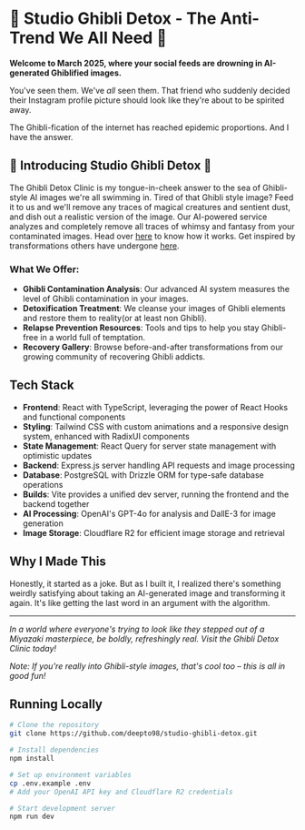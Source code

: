 # 🌟 Studio Ghibli Detox - The Anti-Trend We All Need 🌟 

**Welcome to March 2025, where your social feeds are drowning in AI-generated Ghiblified images.**

You've seen them. We've *all* seen them. That friend who suddenly decided their Instagram profile picture should look like they're about to be spirited away.  

The Ghibli-fication of the internet has reached epidemic proportions. And I have the answer.

## 💊 Introducing Studio Ghibli Detox 💊

The Ghibli Detox Clinic is my tongue-in-cheek answer to the sea of Ghibli-style AI images we're all swimming in. Tired of that Ghibli style image? Feed it to us and we'll remove any traces of magical creatures and sentient dust, and dish out a realistic version of the image.  Our AI-powered service analyzes and completely remove all traces of whimsy and fantasy from your contaminated images. Head over [here](https://studio-ghibli-detox.onrender.com/how-it-works) to know how it works. Get inspired by transformations others have undergone [here](https://studio-ghibli-detox.onrender.com/gallery).

### What We Offer:

- **Ghibli Contamination Analysis**: Our advanced AI system measures the level of Ghibli contamination in your images.
- **Detoxification Treatment**: We cleanse your images of Ghibli elements and restore them to reality(or at least non Ghibli).
- **Relapse Prevention Resources**: Tools and tips to help you stay Ghibli-free in a world full of temptation.
- **Recovery Gallery**: Browse before-and-after transformations from our growing community of recovering Ghibli addicts.

## Tech Stack

- **Frontend**: React with TypeScript, leveraging the power of React Hooks and functional components
- **Styling**: Tailwind CSS with custom animations and a responsive design system, enhanced with RadixUI components
- **State Management**: React Query for server state management with optimistic updates
- **Backend**: Express.js server handling API requests and image processing
- **Database**: PostgreSQL with Drizzle ORM for type-safe database operations
- **Builds**: Vite provides a unified dev server, running the frontend and the backend together
- **AI Processing**: OpenAI's GPT-4o for analysis and DallE-3 for image generation
- **Image Storage**: Cloudflare R2 for efficient image storage and retrieval

## Why I Made This

Honestly, it started as a joke. But as I built it, I realized there's something weirdly satisfying about taking an AI-generated image and transforming it again. It's like getting the last word in an argument with the algorithm.

---

*In a world where everyone's trying to look like they stepped out of a Miyazaki masterpiece, be boldly, refreshingly real. Visit the Ghibli Detox Clinic today!* 

*Note: If you're really into Ghibli-style images, that's cool too – this is all in good fun!*
## Running Locally

```bash
# Clone the repository
git clone https://github.com/deepto98/studio-ghibli-detox.git

# Install dependencies
npm install

# Set up environment variables
cp .env.example .env
# Add your OpenAI API key and Cloudflare R2 credentials

# Start development server
npm run dev
```


